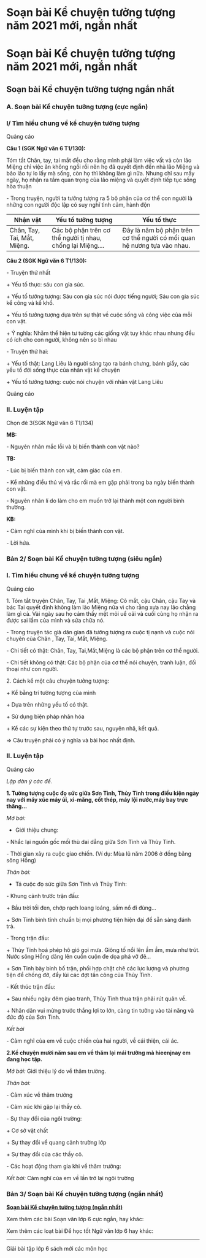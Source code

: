 # Soạn bài Kể chuyện tưởng tượng năm 2021 mới, ngắn nhất

# Soạn bài Kể chuyện tưởng tượng năm 2021 mới, ngắn nhất

## Soạn bài Kể chuyện tưởng tượng ngắn nhất

### **A. Soạn bài Kể chuyện tưởng tượng (cực ngắn)**

### I/ Tìm hiểu chung về kể chuyện tưởng tượng

Quảng cáo

**Câu 1 (SGK Ngữ văn 6 T1/130):**

Tóm tắt Chân, tay, tai mắt đều cho rằng mình phải làm việc vất vả còn lão Miệng chỉ việc ăn không ngồi rồi nên họ đã quyết định đến nhà lão Miệng và bảo lão tự lo lấy mà sống, còn họ thì không làm gì nữa. Nhưng chỉ sau mấy ngày, họ nhận ra tầm quan trọng của lão miệng và quyết định tiếp tục sống hòa thuận

\- Trong truyện, người ta tưởng tượng ra 5 bộ phận của cơ thể con người là những con người độc lập có suy nghĩ tình cảm, hành độn

Nhận vật| Yếu tố tưởng tượng| Yếu tố thực  
---|---|---  
Chân, Tay, Tai, Mắt, Miệng.| Các bộ phận trên cơ thể người tị nhau, chống lại Miệng....| Đây là năm bộ phận trên cơ thể người có mối quan hệ nương tựa vào nhau.  
  
**Câu 2 (SGK Ngữ văn 6 T1/130):**

\- Truyện thứ nhất

\+ Yếu tố thực: sáu con gia súc.

\+ Yếu tố tưởng tượng: Sáu con gia súc nói được tiếng người; Sáu con gia súc kể công và kể khổ.

\+ Yếu tố tưởng tượng dựa trên sự thật về cuộc sống và công việc của mỗi con vật.

\+ Ý nghĩa: Nhằm thể hiện tư tưởng các giống vật tuy khác nhau nhưng đều có ích cho con người, không nên so bì nhau

\- Truyện thứ hai: 

\+ Yếu tố thật: Lang Liêu là người sáng tạo ra bánh chưng, bánh giầy, các yếu tố đời sống thực của nhân vật kể chuyện

\+ Yếu tố tưởng tượng: cuộc nói chuyện với nhân vật Lang Liêu

Quảng cáo

### II. Luyện tập

Chọn đê 3(SGK Ngữ văn 6 T1/134)

**MB:**

\- Nguyên nhân mắc lỗi và bị biến thành con vật nào?

**TB:**

\- Lúc bị biến thành con vật, cảm giác của em.

\- Kể những điều thú vị và rắc rối mà em gặp phải trong ba ngày biến thành con vật.

\- Nguyên nhân lí do làm cho em muốn trở lại thành một con người bình thường.

**KB:**

\- Cảm nghĩ của mình khi bị biến thành con vật.

\- Lời hứa.

### **Bản 2/ Soạn bài Kể chuyện tưởng tượng (siêu ngắn)**

### I. Tìm hiểu chung về kể chuyện tưởng tượng

Quảng cáo

1\. Tóm tắt truyện Chân, Tay, Tai ,Mắt, Miệng: Cô mắt, cậu Chân, cậu Tay và bác Tai quyết định không làm lão Miệng nữa vì cho rằng xưa nay lão chẳng làm gì cả. Vài ngày sau họ cảm thấy mệt mỏi uể oải và cuối cùng họ nhận ra được sai lầm của mình và sửa chữa nó.

\- Trong truyện tác giả dân gian đã tưởng tượng ra cuộc tị nạnh và cuộc nói chuyên của Chân , Tay, Tai, Mắt, Miệng.

\- Chi tiết có thật: Chân, Tay, Tai,Mắt,Miệng là các bộ phận trên cơ thể người.

\- Chi tiết không có thật: Các bộ phận của cơ thể nói chuyện, tranh luận, đối thoại như con người.

2\. Cách kể một câu chuyện tưởng tượng:

\+ Kể bằng trí tưởng tượng của mình 

\+ Dựa trên những yếu tố có thật.

\+ Sử dụng biện pháp nhân hóa 

\+ Kể các sự kiện theo thứ tự trước sau, nguyên nhâ, kết quả.

⇒ Câu truyện phải có ý nghĩa và bài học nhất định.

### II. Luyện tập

Quảng cáo

_Lập dàn ý các đề._

**1\. Tưởng tượng cuộc đọ sức giữa Sơn Tinh, Thủy Tinh trong điều kiện ngày nay với máy xúc máy ủi, xi-măng, cốt thép, máy lội nước,máy bay trực thăng…**

_Mở bài:_

* Giới thiệu chung:

\- Nhắc lại nguồn gốc mối thù dai dẳng giữa Sơn Tinh và Thủy Tinh.

\- Thời gian xảy ra cuộc giao chiến. (Ví dụ: Mùa lũ năm 2006 ở đồng bằng sông Hồng) 

_Thân bài:_

* Tả cuộc đọ sức giữa Sơn Tinh và Thủy Tinh:

\- Khung cảnh trước trận đấu:

\+ Bầu trời tối đen, chớp rạch loang loáng, sấm nổ đì đùng...

\+ Sơn Tinh bình tĩnh chuẩn bị mọi phương tiện hiện đại để sẵn sàng đánh trả.

\- Trong trận đấu:

\+ Thủy Tinh hoá phép hô gió gọi mưa. Giông tố nổi lên ầm ầm, mưa như trút. Nước sông Hồng dâng lên cuồn cuộn đe dọa phá vỡ đê...

\+ Sơn Tinh bày binh bố trận, phối hợp chặt chẽ các lực lượng và phương tiện để chống đỡ, đẩy lùi các đợt tấn công của Thủy Tinh.

\- Kết thúc trận đấu:

\+ Sau nhiều ngày đêm giao tranh, Thủy Tinh thua trận phải rút quân về.

\+ Nhân dân vui mừng trước thắng lợi to lớn, càng tin tưởng vào tài năng và đức độ của Sơn Tinh.

_Kết bài_

\- Cảm nghĩ của em về cuộc chiến của hai người, về cái thiện, cái ác.

**2.Kể chuyện mười năm sau em về thăm lại mái trường mà hieenjnay em đang học tập.**

_Mở bài:_ Giới thiệu lý do về thăm trường.

_Thân bài:_

\- Cảm xúc về thăm trường

\- Cảm xúc khi gặp lại thầy cô.

\- Sự thay đổi của ngôi trường:

\+ Cơ sở vật chất

\+ Sự thay đổi về quang cảnh trường lớp

\+ Sự thay đổi của các thầy cô.

\- Các hoạt động tham gia khi về thăm trường:

_Kết bài:_ Cảm nghĩ của em về lần trở lại ngôi trường

### **Bản 3/ Soạn bài Kể chuyện tưởng tượng (ngắn nhất)**

[**Soạn bài Kể chuyện tưởng tượng (ngắn nhất)**](https://vietjack.com/soan-van-6/ke-chuyen-tuong-tuong.jsp)

Xem thêm các bài Soạn văn lớp 6 cực ngắn, hay khác:

Xem thêm các loạt bài Để học tốt Ngữ văn lớp 6 hay khác:

* * *

Giải bài tập lớp 6 sách mới các môn học
